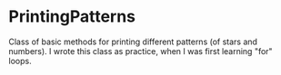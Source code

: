 # PrintingPatterns
Class of basic methods for printing different patterns (of stars and numbers). I wrote this class as practice, when I was first learning "for" loops. 

